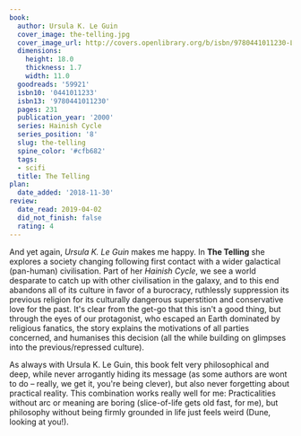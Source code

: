 ```yaml
---
book:
  author: Ursula K. Le Guin
  cover_image: the-telling.jpg
  cover_image_url: http://covers.openlibrary.org/b/isbn/9780441011230-L.jpg
  dimensions:
    height: 18.0
    thickness: 1.7
    width: 11.0
  goodreads: '59921'
  isbn10: '0441011233'
  isbn13: '9780441011230'
  pages: 231
  publication_year: '2000'
  series: Hainish Cycle
  series_position: '8'
  slug: the-telling
  spine_color: '#cfb682'
  tags:
  - scifi
  title: The Telling
plan:
  date_added: '2018-11-30'
review:
  date_read: 2019-04-02
  did_not_finish: false
  rating: 4
---
```


And yet again, *Ursula K. Le Guin* makes me happy. In **The Telling** she explores a society changing following first contact with a wider galactical (pan-human) civilisation. Part of her *Hainish Cycle*, we see a world desparate to catch up with other civilisation in the galaxy, and to this end abandons all of its culture in favor of a burocracy, ruthlessly suppression its previous religion for its culturally dangerous superstition and conservative love for the past. It's clear from the get-go that this isn't a good thing, but through the eyes of our protagonist, who escaped an Earth dominated by religious fanatics, the story explains the motivations of all parties concerned, and humanises this decision (all the while building on glimpses into the previous/repressed culture).

As always with Ursula K. Le Guin, this book felt very philosophical and deep, while never arrogantly hiding its message (as some authors are wont to do – really, we get it, you're being clever), but also never forgetting about practical reality. This combination works really well for me: Practicalities without arc or meaning are boring (slice-of-life gets old fast, for me), but philosophy without being firmly grounded in life just feels weird (Dune, looking at you!).
